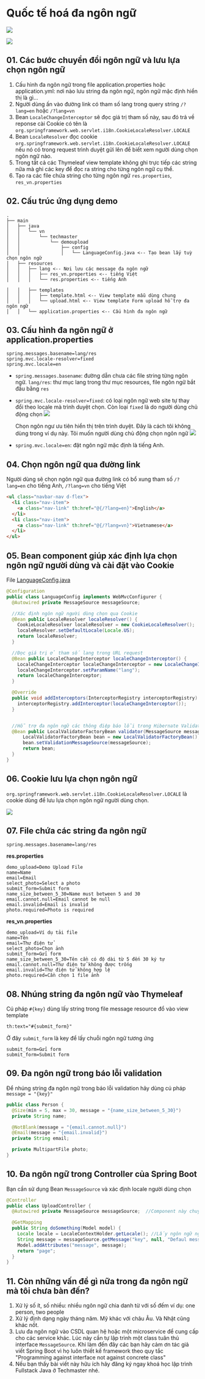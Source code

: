 # Quốc tế hoá đa ngôn ngữ

![](English.jpg)

![](Vietnamese.jpg)

## 01. Các bước chuyển đổi ngôn ngữ và lưu lựa chọn ngôn ngữ

1. Cấu hình đa ngôn ngữ trong file application.properties hoặc application.yml: nơi nào lưu string đa ngôn ngữ, ngôn ngữ mặc định hiển thị là gì...
2. Người dùng ấn vào đường link có tham số lang trong query string `/?lang=en` hoặc `/?lang=vn`
3. Bean `LocaleChangeInterceptor` sẽ đọc giá trị tham số này, sau đó trả về reponse cài Cookie có tên là `org.springframework.web.servlet.i18n.CookieLocaleResolver.LOCALE`
4. Bean `LocaleResolver` đọc cookie `org.springframework.web.servlet.i18n.CookieLocaleResolver.LOCALE` nếu nó có trong request trình duyệt gửi lên để biết xem người dùng chọn ngôn ngữ nào.
5. Trong tất cả các Thymeleaf view template không ghi trực tiếp các string nữa mà ghi các key để đọc ra string cho từng ngôn ngữ cụ thể.
6. Tạo ra các file chứa string cho từng ngôn ngữ `res.properties`, `res_vn.properties`

## 02. Cấu trúc ứng dụng demo

```
.
├── main
│   ├── java
│   │   └── vn
│   │       └── techmaster
│   │           └── demoupload
│   │               ├── config
│   │               │   └── LanguageConfig.java <-- Tạo bean lấy tuỳ chọn ngôn ngữ
│   ├── resources
│   │   ├── lang <-- Nơi lưu các message đa ngôn ngữ
│   │   │   ├── res_vn.properties <-- tiếng Việt
│   │   │   └── res.properties <-- tiếng Anh

│   │   ├── templates
│   │   │   ├── template.html <-- View template mẫu dùng chung
│   │   │   └── upload.html <-- View template Form upload hỗ trợ đa ngôn ngữ
│   │   └── application.properties <-- Cấu hình đa ngôn ngữ
```
## 03. Cấu hình đa ngôn ngữ ở application.properties
```
spring.messages.basename=lang/res
spring.mvc.locale-resolver=fixed
spring.mvc.locale=en
```
- `spring.messages.basename`: đường dẫn chưa các file string từng ngôn ngữ. `lang/res`: thư mục lang trong thư mục resources, file ngôn ngữ bắt đầu bằng `res`
- `spring.mvc.locale-resolver=fixed`: có loại ngôn ngữ web site tự thay đổi theo locale mà trình duyệt chọn. Còn loại `fixed` là do người dùng chủ động chọn
  ![](FixedLocaleResolver.jpg)

  Chọn ngôn ngư ưu tiên hiển thị trên trình duyệt. Đây là cách tôi không dùng trong ví dụ này. Tôi muốn người dùng chủ động chọn ngôn ngữ
  ![](BrowserLanguagePreferences.jpg)
- `spring.mvc.locale=en`: đặt ngôn ngữ mặc định là tiếng Anh.



## 04. Chọn ngôn ngữ qua đường link

Người dùng sẽ chọn ngôn ngữ qua đường link có bổ xung tham số `/?lang=en` cho tiếng Anh, `/?lang=vn` cho tiếng Việt

```html
<ul class="navbar-nav d-flex">
  <li class="nav-item">
    <a class="nav-link" th:href="@{/?lang=en}">English</a>
  </li>
  <li class="nav-item">
    <a class="nav-link" th:href="@{/?lang=vn}">Vietnamese</a>
  </li>        
</ul>
```
## 05. Bean component giúp xác định lựa chọn ngôn ngữ người dùng và cài đặt vào Cookie

File [LanguageConfig.java](src/main/java/vn/techmaster/demoupload/config/LanguageConfig.java)
```java
@Configuration
public class LanguageConfig implements WebMvcConfigurer {
  @Autowired private MessageSource messageSource;

  //Xác định ngôn ngữ người dùng chọn qua Cookie
  @Bean public LocaleResolver localeResolver() {
    CookieLocaleResolver localeResolver = new CookieLocaleResolver();
    localeResolver.setDefaultLocale(Locale.US);
    return localeResolver;
  }

  //Đọc giá trị ở tham số lang trong URL request
  @Bean public LocaleChangeInterceptor localeChangeInterceptor() {
    LocaleChangeInterceptor localeChangeInterceptor = new LocaleChangeInterceptor();
    localeChangeInterceptor.setParamName("lang");
    return localeChangeInterceptor;
  }

  @Override
  public void addInterceptors(InterceptorRegistry interceptorRegistry) {
    interceptorRegistry.addInterceptor(localeChangeInterceptor());
  }


  //Hỗ trợ đa ngôn ngữ các thông điệp báo lỗi trong Hibernate Validator
  @Bean public LocalValidatorFactoryBean validator(MessageSource messageSource) {
      LocalValidatorFactoryBean bean = new LocalValidatorFactoryBean();
      bean.setValidationMessageSource(messageSource);      
      return bean;
  }
}
```

## 06. Cookie lưu lựa chọn ngôn ngữ
`org.springframework.web.servlet.i18n.CookieLocaleResolver.LOCALE` là cookie dùng để lưu lựa chọn ngôn ngữ người dùng chọn.

![](VNCookie.jpg)



## 07. File chứa các string đa ngôn ngữ
```
spring.messages.basename=lang/res
```

**res.properties**
```
demo_upload=Demo Upload File
name=Name
email=Email
select_photo=Select a photo
submit_form=Submit form
name_size_between_5_30=Name must between 5 and 30
email.cannot.null=Email cannot be null
email.invalid=Email is invalid
photo.required=Photo is required
```
**res_vn.properties**
```
demo_upload=Ví dụ tải file
name=Tên
email=Thư điện tử
select_photo=Chọn ảnh
submit_form=Gửi form
name_size_between_5_30=Tên cần có độ dài từ 5 đến 30 ký tự
email.cannot.null=Thư điện tử không được trống
email.invalid=Thư điện tử không hợp lệ
photo.required=Cần chọn 1 file ảnh
```

## 08. Nhúng string đa ngôn ngữ vào Thymeleaf
Cú pháp `#{key}` dùng lấy string trong file message resource đổ vào view template
```html
th:text="#{submit_form}"
```
Ở đây `submit_form` là key để lấy chuỗi ngôn ngữ tương ứng
```
submit_form=Gửi form
submit_form=Submit form
```

## 09. Đa ngôn ngữ trong báo lỗi validation
Để nhúng string đa ngôn ngữ trong báo lỗi validation hãy dùng cú pháp
` message = "{key}"`

```java
public class Person {
  @Size(min = 5, max = 30, message = "{name_size_between_5_30}")
  private String name;

  @NotBlank(message = "{email.cannot.null}")
  @Email(message = "{email.invalid}")
  private String email;

  private MultipartFile photo;
}
```

## 10. Đa ngôn ngữ trong Controller của Spring Boot
Bạn cần sử dụng Bean `MessageSource` và xác định locale người dùng chọn
```java
@Controller
public class UploadController {
  @Autowired private MessageSource messageSource;  //Component này chuyển để lấy string theo ngôn ngữ

  @GetMapping
  public String doSomething(Model model) {
    Locale locale = LocaleContextHolder.getLocale(); //Lấy ngôn ngữ người dùng chọn
    String message = messageSource.getMessage("key", null, "Defaul message when key not foud", locale); //Lấy string từ messageSource theo key và locale
    Model.addAttributes("message", message);
    return "page";
  }    
}
```

## 11. Còn những vấn đề gì nữa trong đa ngôn ngữ mà tôi chưa bàn đến?

1. Xử lý số ít, số nhiều: nhiều ngôn ngữ chia danh từ với số đếm ví dụ: one person, two people
2. Xử lý định dạng ngày tháng năm. Mỹ khác với châu Âu. Và Nhật cũng khác nốt.
3. Lưu đa ngôn ngữ vào CSDL quan hệ hoặc một microservice để cung cấp cho các service khác.
Lúc này cần tự lập trình một class tuân thủ interface `MessageSource`. Khi làm đến đây các bạn hãy cảm ơn tác giả viết Spring Boot vì họ luôn thiết kế framework theo quy tắc "Programming against interface not against concrete class"
4. Nếu bạn thấy bài viết này hữu ích hãy đăng ký ngay khoá học lập trình Fullstack Java ở Techmaster nhé.
